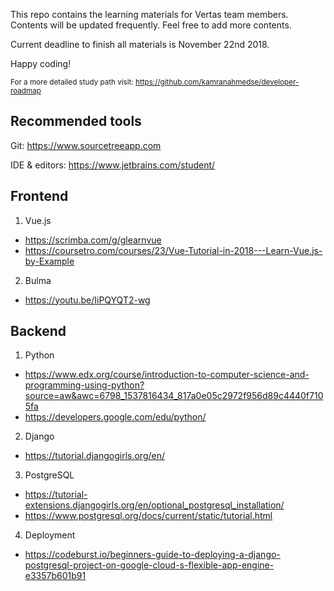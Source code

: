 This repo contains the learning materials for Vertas team members. Contents will be updated frequently. Feel free to add more contents.

Current deadline to finish all materials is November 22nd 2018.

Happy coding!

<sub> For a more detailed study path visit: https://github.com/kamranahmedse/developer-roadmap

## Recommended tools

Git: https://www.sourcetreeapp.com

IDE & editors: https://www.jetbrains.com/student/

## Frontend

1. Vue.js
- https://scrimba.com/g/glearnvue
- https://coursetro.com/courses/23/Vue-Tutorial-in-2018---Learn-Vue.js-by-Example

2. Bulma
- https://youtu.be/IiPQYQT2-wg

## Backend

1. Python
- https://www.edx.org/course/introduction-to-computer-science-and-programming-using-python?source=aw&awc=6798_1537816434_817a0e05c2972f956d89c4440f7105fa
- https://developers.google.com/edu/python/

2. Django
- https://tutorial.djangogirls.org/en/

3. PostgreSQL
- https://tutorial-extensions.djangogirls.org/en/optional_postgresql_installation/
- https://www.postgresql.org/docs/current/static/tutorial.html

4. Deployment
- https://codeburst.io/beginners-guide-to-deploying-a-django-postgresql-project-on-google-cloud-s-flexible-app-engine-e3357b601b91

